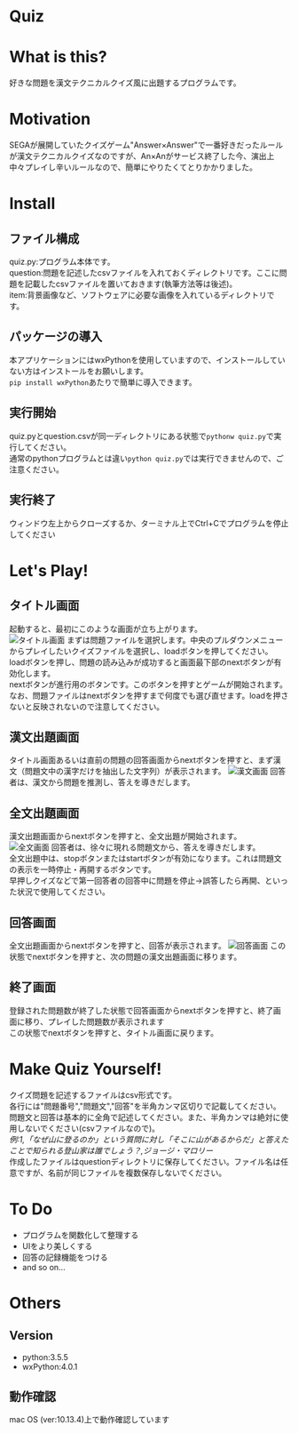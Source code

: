 # Quiz

# What is this?
好きな問題を漢文テクニカルクイズ風に出題するプログラムです。

# Motivation
SEGAが展開していたクイズゲーム"Answer×Answer"で一番好きだったルールが漢文テクニカルクイズなのですが、An×Anがサービス終了した今、演出上中々プレイし辛いルールなので、簡単にやりたくてとりかかりました。

# Install
## ファイル構成  
quiz.py:プログラム本体です。  
question:問題を記述したcsvファイルを入れておくディレクトリです。ここに問題を記載したcsvファイルを置いておきます(執筆方法等は後述)。  
item:背景画像など、ソフトウェアに必要な画像を入れているディレクトリです。

## パッケージの導入
本アプリケーションにはwxPythonを使用していますので、インストールしていない方はインストールをお願いします。  
`pip install wxPython`あたりで簡単に導入できます。

## 実行開始
quiz.pyとquestion.csvが同一ディレクトリにある状態で`pythonw quiz.py`で実行してください。  
通常のpythonプログラムとは違い`python quiz.py`では実行できませんので、ご注意ください。

## 実行終了
ウィンドウ左上からクローズするか、ターミナル上でCtrl+Cでプログラムを停止してください

# Let's Play!
## タイトル画面
起動すると、最初にこのような画面が立ち上がります。  
![タイトル画面](https://github.com/M-yuhki/quiz/blob/fig/title.png)
まずは問題ファイルを選択します。中央のプルダウンメニューからプレイしたいクイズファイルを選択し、loadボタンを押してください。  
loadボタンを押し、問題の読み込みが成功すると画面最下部のnextボタンが有効化します。  
nextボタンが進行用のボタンです。このボタンを押すとゲームが開始されます。  
なお、問題ファイルはnextボタンを押すまで何度でも選び直せます。loadを押さないと反映されないので注意してください。

## 漢文出題画面
タイトル画面あるいは直前の問題の回答画面からnextボタンを押すと、まず漢文（問題文中の漢字だけを抽出した文字列）が表示されます。
![漢文画面](https://github.com/M-yuhki/quiz/blob/fig/question_kanbun.png)
回答者は、漢文から問題を推測し、答えを導きだします。

## 全文出題画面
漢文出題画面からnextボタンを押すと、全文出題が開始されます。  
![全文画面](https://github.com/M-yuhki/quiz/blob/fig/question_zenbun.png)
回答者は、徐々に現れる問題文から、答えを導きだします。  
全文出題中は、stopボタンまたはstartボタンが有効になります。これは問題文の表示を一時停止・再開するボタンです。  
早押しクイズなどで第一回答者の回答中に問題を停止→誤答したら再開、といった状況で使用してください。

## 回答画面
全文出題画面からnextボタンを押すと、回答が表示されます。
![回答画面](https://github.com/M-yuhki/quiz/blob/fig/answer.png)
この状態でnextボタンを押すと、次の問題の漢文出題画面に移ります。

## 終了画面
登録された問題数が終了した状態で回答画面からnextボタンを押すと、終了画面に移り、プレイした問題数が表示されます  
この状態でnextボタンを押すと、タイトル画面に戻ります。

# Make Quiz Yourself!
クイズ問題を記述するファイルはcsv形式です。  
各行には"問題番号","問題文","回答"を半角カンマ区切りで記載してください。  
問題文と回答は基本的に全角で記述してください。また、半角カンマは絶対に使用しないでください(csvファイルなので)。  
*例:1,「なぜ山に登るのか」という質問に対し「そこに山があるからだ」と答えたことで知られる登山家は誰でしょう？,ジョージ・マロリー*  
作成したファイルはquestionディレクトリに保存してください。ファイル名は任意ですが、名前が同じファイルを複数保存しないでください。

# To Do
* プログラムを関数化して整理する
* UIをより美しくする
* 回答の記録機能をつける
* and so on...

# Others

## Version
* python:3.5.5  
* wxPython:4.0.1

## 動作確認
mac OS (ver:10.13.4)上で動作確認しています

